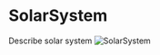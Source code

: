 # SolarSystem
Describe solar system
![SolarSystem](https://github.com/user-attachments/assets/337c1f79-5b8f-4957-99fb-d1b65dc8efa6)

